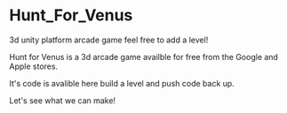 # Hunt_For_Venus
3d unity platform arcade game feel free to add a level!

Hunt for Venus is a 3d arcade game availble for free from the 
Google and Apple stores.

It's code is avalible here build a level and push code back up.

Let's see what we can make!
